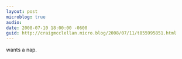 ```yaml
---
layout: post
microblog: true
audio: 
date: 2008-07-10 18:00:00 -0600
guid: http://craigmcclellan.micro.blog/2008/07/11/t855995851.html
---
```

wants a nap.
